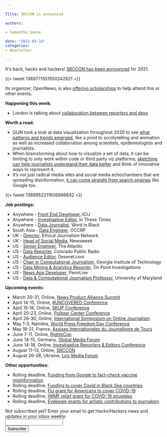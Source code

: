 ```yaml
---

Title: SRCCON is announced

authors: 

- Samantha Sunne

date: "2021-03-14" 
categories: 
- Newsletter

---
```


It's back, hacks and hackers! [SRCCON has been announced](https://srccon.org) for 2021.

{{< tweet 1369771551550242821 >}}

Its organizer, OpenNews, is also [offering scholarships](https://opennews.org/what/community/scholarships) to help attend this or other events.

**Happening this week:**



*   London is talking about [collaboration between reporters and devs](https://www.eventbrite.co.uk/e/hackshackers-london-march-2021-meetup-tickets-135853011013?aff=ebdsoporgprofile)

**Worth a read:**



*   GIJN took a look at data visualization throughout 2020 to see [what patterns and trends emerged](https://gijn.org/2021/03/10/explaining-the-pandemic-2020-data-and-visual-journalism-projects-on-covid-19/), like a pivot to scrollytelling and animation as well as increased collaboration among scientists, epidemiologists and journalists.
*   When brainstorming about how to visualize a set of data, it can be limiting to only work within code or third party viz platforms; [sketching can help journalists understand their data better](https://medium.com/nightingale/how-and-why-we-sketch-when-visualizing-data-d843e0ce8c74) and think of innovative ways to represent it.
*   It’s not just radical media sites and social media echochambers that are spreading disinformation, [it can come straight from search engines](https://www.niemanlab.org/2021/03/its-not-just-a-social-media-problem-how-search-engines-can-spread-misinformation/) like Google too.

{{< tweet 1369952211606896642 >}}

**Job postings:**



*   Anywhere - [Front End Developer](https://www.icij.org/about/work-with-us/), ICIJ
*   Anywhere - [Investigative Editor](https://www.ire.org/job-center/investigative-editor-remote/), In These Times
*   Anywhere - [Data Journalist](https://www.localmedia.org/word-in-black-data-reporter-journalist-independent-contractor-needed/), Word in Black
*   South Asia - [Data Engineer](https://www.occrp.org/en/occrp-jobs/south-asia-data-engineer), OCCRP
*   UK - [Director](https://ethicaljournalismnetwork.org/new-director-sought-for-ethical-journalism-network), Ethical Journalism Network
*   UK - [Head of Social Media](https://www.journalism.co.uk/media-jobs/head-of-social-media/s75/a803244/), Newsweek
*   US - [Senior Engineer](https://atlanticmedia.wd1.myworkdayjobs.com/en-US/Careers/job/Washington-DC/Senior-Engineer--Habit_R168), The Atlantic
*   US - [Data Reporter](https://www.cpr.org/job/data-reporter/), Colorado Public Radio
*   US - [Audience Editor](https://deseretmanagement.wd1.myworkdayjobs.com/en-US/DeseretNews/job/SLC-Triad-Center/Audience-Editor--Deseretcom_R3218), Deseret.com
*   US - [Chair in Computational Journalism](https://www.cc.gatech.edu/news/644623/search-opens-fill-endowed-computational-journalism-chair), Georgia Institute of Technology
*   US - [Data Mining & Analytics Reporter](https://www.ire.org/job-center/data-mining-and-analytics-reporter/), On Point Investigations
*   US - [News App Developer](https://recruiting.adp.com/srccar/public/RTI.home?c=2171807&d=AdvanceLocalExternalCareerSite&r=5000697558706&_fromPublish=true#/), PennLive
*   US - [Data & Computational Journalism Professor](https://twitter.com/smussenden/status/1349789881770401800), University of Maryland

**Upcoming events:**



*   March 30-31, Online, [News Product Alliance Summit](https://newsproduct.org/)
*   April 14-15, Online, [#UNCOVERED Conference](https://www.investigativejournalismforeu.net/events/save-the-date-uncovered-conference-april-14-15/)
*   April 15-16, Online, [SKUP Conference](https://www.skup.no/2021/02/slik-melder-du-deg-pa-arets-skup)
*   April 20-23, Online, [Pulitzer Center Conference](https://pulitzercenter.org/blog/save-date-2021-pulitzer-center-conference)
*   April 26-30, Online, [International Symposium on Online Journalism](https://latamjournalismreview.org/articles/mark-your-calendars-for-isoj-online-2021-the-premier-global-journalism-conference-will-be-held-from-april-26-30/) 
*   May 1-3, Namibia, [World Press Freedom Day Conference](https://en.unesco.org/news/world-press-freedom-day-coming-home-namibia-host-wpfd-2021-conference)
*   May 18-21, France, [Assises Internationales du Journalisme de Tours](https://www.journalisme.com/les-assises-2020/14e-assises-internationales-du-journalisme-de-tours/) 
*   June 7-11, Online, [RightsCon](https://www.rightscon.org)
*   June 14-15, Germany, [Global Media Forum](https://www.dw.com/en/about-dw/gmf/s-43101535)
*   June 14-18, Online, [Investigative Reporters & Editors Conference](https://www.ire.org/training/conferences/ire-2021/)
*   August 11-13, Online, [SRCCON](https://srccon.org/)
*   August 26-28, Ukraine, [Lviv Media Forum](https://www.facebook.com/events/lviv-media-forum/lviv-media-forum-2021/312314519660237/)

**Other opportunities:**



*   Rolling deadline, [Funding from Google to fact-check vaccine misinformation](https://blog.google/outreach-initiatives/google-news-initiative/open-fund-projects-debunking-vaccine-misinformation/)
*   Rolling deadline, [Funding to cover Covid in Black Sea countries](https://www.gmfus.org/program/black-sea-trust-regional-cooperation)
*   Rolling deadline, [FIJ grant for Americans to cover COVID-19](https://investigate.submittable.com/submit/163797/coronavirus-rolling-grant-for-u-s-freelancers)
*   Rolling deadline, [IWMF relief grant for COVID-19 struggles](https://iwmf.submittable.com/submit/41e7f7ce-db40-4ff6-873f-e24450e27497/journalism-relief-fund-english)
*   Rolling deadline, [Eyebeam grants for artistic contributions to journalism](https://www.eyebeam.org/eyebeam-center-for-the-future-of-journalism/)

<div id="mc_embed_signup"><form id="mc-embedded-subscribe-form" class="validate" action="//hackshackers.us1.list-manage.com/subscribe/post?u=c56f2e53d5ed6ef87f8aaa75c&amp;id=fb2bc6f10b" method="post" name="mc-embedded-subscribe-form" novalidate="" target="_blank">

<div id="mc_embed_signup_scroll">

<div class="mc-field-group"><label for="mce-EMAIL">Not subscribed yet? Enter your email to get Hacks/Hackers news and updates in your inbox weekly:  </label></div>

<div class="mc-field-group"><input id="mce-EMAIL" class="required email" name="EMAIL" type="email" value="" /></div>

<!-- real people should not fill this in and expect good things - do not remove this or risk form bot signups-->

<div style="position: absolute; left: -5000px;"><input tabindex="-1" name="b_c56f2e53d5ed6ef87f8aaa75c_fb2bc6f10b" type="text" value="" /></div>

<div class="clear"><input id="mc-embedded-subscribe" class="button" name="subscribe" type="submit" value="Subscribe" /></div>

</div>

</form></div>

<!--End mc_embed_signup-->

<meta name="twitter:card" content="summary">

<meta name="twitter:image:src" content="https://hackshackers.com/content-images/about/hackshackers_logomark.png">
